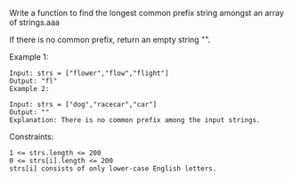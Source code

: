 Write a function to find the longest common prefix string amongst an array of strings.aaa

If there is no common prefix, return an empty string "".

 

Example 1:

```
Input: strs = ["flower","flow","flight"]
Output: "fl"
Example 2:
```

```
Input: strs = ["dog","racecar","car"]
Output: ""
Explanation: There is no common prefix among the input strings.
 ```

Constraints:

```
1 <= strs.length <= 200
0 <= strs[i].length <= 200
strs[i] consists of only lower-case English letters.
```